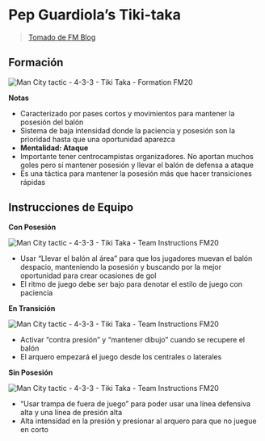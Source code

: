 # Pep Guardiola’s Tiki-taka

> [Tomado de FM Blog](https://www.footballmanagerblog.org/2019/12/fm20-guardiola-man-city-tiki-taka-tactic.html)


## Formación
![Man City tactic - 4-3-3 - Tiki Taka - Formation FM20](https://2.bp.blogspot.com/-9YqvuA6TZPU/XfpvWxuvFYI/AAAAAAAAeTk/StLgJxj2V4cB8Nk2ByYgqm6juT5C8Ef8wCLcBGAsYHQ/s1600/FM20%2BGuardiola%2BMan%2BCity%2BTiki-Taka%2BTactic.png)


**Notas**

- Caracterizado por pases cortos y movimientos para mantener la posesión del balón
- Sistema de baja intensidad donde la paciencia y posesión son la prioridad hasta que una oportunidad aparezca
- **Mentalidad: Ataque**
- Importante tener centrocampistas organizadores. No aportan muchos goles pero sí mantener posesión y llevar el balón de defensa a ataque
- Es una táctica para mantener la posesión más que hacer transiciones rápidas


## Instrucciones de Equipo

**Con Posesión**

![Man City tactic - 4-3-3 - Tiki Taka - Team Instructions FM20](https://2.bp.blogspot.com/-JVhNAb2ohB4/XfpvkNzVC4I/AAAAAAAAeTs/MOAR0nA6ouc1L1Pgu1MqQOpGXaLrYC0XQCLcBGAsYHQ/s1600/FM20%2BGuardiola%2BMan%2BCity%2BTiki-Taka%2BTactic%2BPossesion%2BTeam%2BInstructions.png)



- Usar “Llevar el balón al área” para que los jugadores muevan el balón despacio, manteniendo la posesión y buscando por la mejor oportunidad para crear ocasiones de gol
- El ritmo de juego debe ser bajo para denotar el estilo de juego con paciencia

**En Transición**

![Man City tactic - 4-3-3 - Tiki Taka - Team Instructions FM20](https://1.bp.blogspot.com/-HLkb2cSzaJg/Xfpvnqh3AUI/AAAAAAAAeT0/ix_eDjFk4Rk_4Idds5msnBj_7blpj_I2ACLcBGAsYHQ/s1600/FM20%2BGuardiola%2BMan%2BCity%2BTiki-Taka%2BTactic%2BIn%2BTransition%2BTeam%2BInstructions.png)



- Activar “contra presión” y “mantener dibujo” cuando se recupere el balón
- El arquero empezará el juego desde los centrales o laterales

**Sin Posesión**

![Man City tactic - 4-3-3 - Tiki Taka - Team Instructions FM20](https://3.bp.blogspot.com/-avKEsT0tXT0/XfpvsKOsq_I/AAAAAAAAeT4/EDpHnm1oveQYxZSHUhNzq8kh9-BV-iFVgCLcBGAsYHQ/s1600/FM20%2BGuardiola%2BMan%2BCity%2BTiki-Taka%2BTactic%2BOut%2Bof%2BPossesion%2BTeam%2BInstructions.png)



- “Usar trampa de fuera de juego” para poder usar una línea defensiva alta y una línea de presión alta
- Alta intensidad en la presión y presionar al arquero para que no juegue en corto

